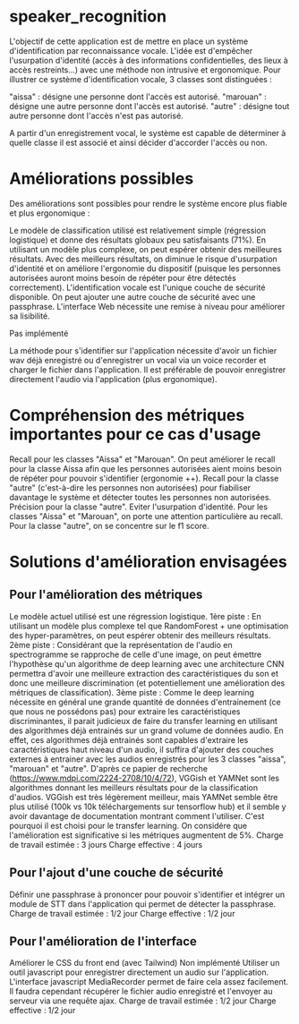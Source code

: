 # speaker_recognition

L'objectif de cette application est de mettre en place un système d'identification par reconnaissance vocale.
L'idée est d'empêcher l'usurpation d'identité (accès à des informations confidentielles, des lieux à accès restreints...) avec une méthode non intrusive et ergonomique.
Pour illustrer ce système d'identification vocale, 3 classes sont distinguées :

"aissa" : désigne une personne dont l'accès est autorisé.
"marouan" : désigne une autre personne dont l'accès est autorisé.
"autre" : désigne tout autre personne dont l'accès n'est pas autorisé.

A partir d'un enregistrement vocal, le système est capable de déterminer à quelle classe il est associé et ainsi décider d'accorder l'accès ou non.

# Améliorations possibles
Des améliorations sont possibles pour rendre le système encore plus fiable et plus ergonomique :

Le modèle de classification utilisé est relativement simple (régression logistique) et donne des résultats globaux peu satisfaisants (71%). En utilisant un modèle plus complexe, on peut espérer obtenir des meilleures résultats.
Avec des meilleurs résultats, on diminue le risque d'usurpation d'identité et on améliore l'ergonomie du dispositif (puisque les personnes autorisées auront moins besoin de répéter pour être détectés correctement).
L'identification vocale est l'unique couche de sécurité disponible. On peut ajouter une autre couche de sécurité avec une passphrase.
L'interface Web nécessite une remise à niveau pour améliorer sa lisibilité.

Pas implémenté

La méthode pour s'identifier sur l'application nécessite d'avoir un fichier wav déjà enregistré ou d'enregistrer un vocal via un voice recorder et charger le fichier dans l'application.
Il est préférable de pouvoir enregistrer directement l'audio via l'application (plus ergonomique).


# Compréhension des métriques importantes pour ce cas d'usage
Recall pour les classes "Aissa" et "Marouan". On peut améliorer le recall pour la classe Aissa afin que les personnes autorisées aient moins besoin de répéter pour pouvoir s'identifier (ergonomie ++).
Recall pour la classe "autre" (c'est-à-dire les personnes non autorisées) pour fiabiliser davantage le système et détecter toutes les personnes non autorisées.
Précision pour la classe "autre".
Eviter l'usurpation d'identité.
Pour les classes "Aissa" et "Marouan", on porte une attention particulière au recall.
Pour la classe "autre", on se concentre sur le f1 score.

# Solutions d'amélioration envisagées

## Pour l'amélioration des métriques
Le modèle actuel utilisé est une régression logistique.
1ère piste :
En utilisant un modèle plus complexe tel que RandomForest + une optimisation des hyper-paramètres, on peut espérer obtenir des meilleurs résultats.
2ème piste :
Considérant que la représentation de l'audio en spectrogramme se rapproche de celle d'une image, on peut émettre l'hypothèse qu'un algorithme de deep learning avec une architecture CNN permettra d'avoir une meilleure extraction des caractéristiques du son et donc une meilleure discrimination (et potentiellement une amélioration des métriques de classification).
3ème piste :
Comme le deep learning nécessite en général une grande quantité de données d'entrainement (ce que nous ne possédons pas) pour extraire les caractéristiques discriminantes, il parait judicieux de faire du transfer learning en utilisant des algorithmes déjà entrainés sur un grand volume de données audio. En effet, ces algorithmes déjà entrainés sont capables d'extraire les caractéristiques haut niveau d'un audio, il suffira d'ajouter des couches externes à entrainer avec les audios enregistrés pour les 3 classes "aissa", "marouan" et "autre".
D'après ce papier de recherche (https://www.mdpi.com/2224-2708/10/4/72), VGGish et YAMNet sont les algorithmes donnant les meilleurs résultats pour de la classification d'audios. VGGish est très légèrement meilleur, mais YAMNet semble être plus utilisé (100k vs 10k téléchargements sur tensorflow hub) et il semble y avoir davantage de documentation montrant comment l'utiliser. C'est pourquoi il est choisi pour le transfer learning.
On considére que l'amélioration est significative si les métriques augmentent de 5%.
Charge de travail estimée : 3 jours
Charge effective : 4 jours

## Pour l'ajout d'une couche de sécurité
Définir une passphrase à prononcer pour pouvoir s'identifier et intégrer un module de STT dans l'application qui permet de détecter la passphrase.
Charge de travail estimée : 1/2 jour
Charge effective : 1/2 jour

## Pour l'amélioration de l'interface
Améliorer le CSS du front end (avec Tailwind)
Non implémenté
Utiliser un outil javascript pour enregistrer directement un audio sur l'application.
L'interface javascript MediaRecorder permet de faire cela assez facilement. Il faudra cependant récupérer le fichier audio enregistré et l'envoyer au serveur via une requête ajax.
Charge de travail estimée : 1/2 jour
Charge effective : 1/2 jour
